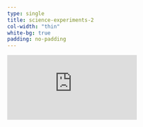 ```yaml
---
type: single
title: science-experiments-2
col-width: "thin"
white-bg: true
padding: no-padding
---
```


<div class="embed-responsive embed-responsive-16by9">
	<iframe src="https://www.youtube.com/embed/d-0KfwFCMRM" frameborder="0" allowfullscreen></iframe>
</div>
